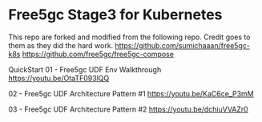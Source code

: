 # Free5gc Stage3 for Kubernetes

This repo are forked and modified from the following repo. Credit goes to them as they did the hard work. 
https://github.com/sumichaaan/free5gc-k8s
https://github.com/free5gc/free5gc-compose

QuickStart
01 - Free5gc UDF Env Walkthrough
https://youtu.be/OtaTF093lQQ

02 - Free5gc UDF Architecture Pattern #1
https://youtu.be/KaC6ce_P3mM

03 - Free5gc UDF Architecture Pattern #2
https://youtu.be/dchiuVVAZr0
